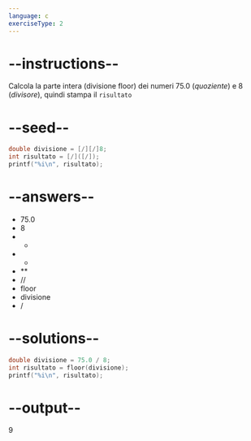 ```yaml
---
language: c
exerciseType: 2
---
```


# --instructions--

Calcola la parte intera (divisione floor) dei numeri 75.0 (*quoziente*) e 8 (*divisore*), quindi stampa il `risultato`

# --seed--

```c
double divisione = [/][/]8;
int risultato = [/]([/]);
printf("%i\n", risultato);
```

# --answers--

- 75.0
- 8
-  - 
-  * 
-  ** 
-  // 
- floor
- divisione
-  / 

# --solutions--

```c
double divisione = 75.0 / 8;
int risultato = floor(divisione);
printf("%i\n", risultato);
```

# --output--

9
